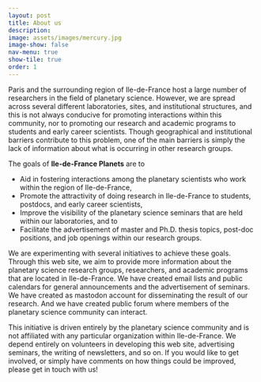 ```yaml
---
layout: post
title: About us
description:
image: assets/images/mercury.jpg
image-show: false
nav-menu: true
show-tile: true
order: 1
---
```


Paris and the surrounding region of Ile-de-France host a large number of researchers in the field of planetary science. However, we are spread across several different laboratories, sites, and institutional structures, and this is not always conducive for promoting interactions within this community, nor to promoting our research and academic programs to students and early career scientists. Though geographical and institutional barriers contribute to this problem, one of the main barriers is simply the lack of information about what is occurring in other research groups.

The goals of **Ile-de-France Planets** are to
* Aid in fostering interactions among the planetary scientists who work within the region of Ile-de-France,
* Promote the attractivity of doing research in Ile-de-France to students, postdocs, and early career scientists,
* Improve the visibility of the planetary science seminars that are held within our laboratories, and to
* Facilitate the advertisement of master and Ph.D. thesis topics, post-doc positions, and job openings within our research groups.

We are experimenting with several initiatives to achieve these goals. Through this web site, we aim to provide more information about the planetary science research groups, researchers, and academic programs that are located in Ile-de-France. We have created email lists and public calendars for general announcements and the advertisement of seminars. We have created as mastodon account for disseminating the result of our research. And we have created public forum where members of the planetary science community can interact.

This initiative is driven entirely by the planetary science community and is not affiliated with any particular organization within Ile-de-France. We depend entirely on volunteers in developing this web site, advertising seminars, the writing of newsletters, and so on. If you would like to get involved, or simply have comments on how things could be improved, please get in touch with us!
